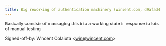 ```yaml
---
title: Big reworking of authentication machinery (wincent.com, d9afad4)
---
```


Basically consists of massaging this into a working state in response to lots of manual testing.

Signed-off-by: Wincent Colaiuta &lt;win@wincent.com&gt;
